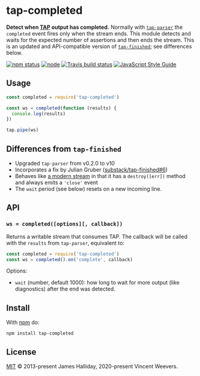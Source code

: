 # tap-completed

**Detect when [TAP](https://testanything.org/) output has completed.** Normally with [`tap-parser`](https://github.com/tapjs/tap-parser) the `completed` event fires only when the stream ends. This module detects and waits for the expected number of assertions and then ends the stream. This is an updated and API-compatible version of [`tap-finished`](https://github.com/substack/tap-finished); see differences below.

[![npm status](http://img.shields.io/npm/v/tap-completed.svg)](https://www.npmjs.org/package/tap-completed)
[![node](https://img.shields.io/node/v/tap-completed.svg)](https://www.npmjs.org/package/tap-completed)
[![Travis build status](https://img.shields.io/travis/com/vweevers/tap-completed.svg?label=travis)](http://travis-ci.com/vweevers/tap-completed)
[![JavaScript Style Guide](https://img.shields.io/badge/code_style-standard-brightgreen.svg)](https://standardjs.com)

## Usage

```js
const completed = require('tap-completed')

const ws = completed(function (results) {
  console.log(results)
})

tap.pipe(ws)
```

## Differences from `tap-finished`

- Upgraded `tap-parser` from v0.2.0 to v10
- Incorporates a fix by Julian Gruber ([substack/tap-finished#6](https://github.com/substack/tap-finished/pull/6))
- Behaves like [a modern stream](https://github.com/vweevers/on-stream-close) in that it has a `destroy([err])` method and always emits a `'close'` event
- The `wait` period (see below) resets on a new incoming line.

## API

### `ws = completed([options][, callback])`

Returns a writable stream that consumes TAP. The callback will be called with the `results` from `tap-parser`, equivalent to:

```js
const completed = require('tap-completed')
const ws = completed().on('complete', callback)
```

Options:

- `wait` (number, default 1000): how long to wait for more output (like diagnostics) after the end was detected.

## Install

With [npm](https://npmjs.org) do:

```
npm install tap-completed
```

## License

[MIT](LICENSE.md) © 2013-present James Halliday, 2020-present Vincent Weevers.
